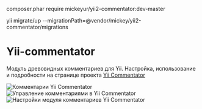 composer.phar require mickeyur/yii2-commentator:dev-master

yii migrate/up --migrationPath=@vendor/mickey/yii2-commentator/migrations

Yii-commentator
===============

Модуль древовидных комментариев для Yii. Настройка, использование и подробности на странице проекта <a href="http://zabolotskikh.com/yii/comments-module/">Yii Commentator</a>

<img src="http://zabolotskikh.com/wp-content/uploads/2014/07/comments-850x477.png" alt="Комментарии Yii Commentator">

<img src="http://zabolotskikh.com/wp-content/uploads/2014/07/comments_manage.png" alt="Управление комментариями в Yii Commentator">

<img src="http://zabolotskikh.com/wp-content/uploads/2014/07/comment_settings.png" alt="Настройки модуля комментариев Yii Commentator">
